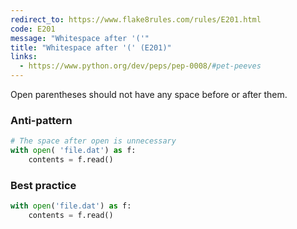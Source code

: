 ```yaml
---
redirect_to: https://www.flake8rules.com/rules/E201.html
code: E201
message: "Whitespace after '('"
title: "Whitespace after '(' (E201)"
links:
  - https://www.python.org/dev/peps/pep-0008/#pet-peeves
---
```


Open parentheses should not have any space before or after them.

### Anti-pattern

```python
# The space after open is unnecessary
with open( 'file.dat') as f:
    contents = f.read()
```

### Best practice

```python
with open('file.dat') as f:
    contents = f.read()
```
